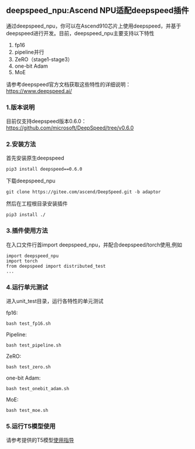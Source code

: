 ## deepspeed_npu:Ascend NPU适配deepspeed插件

通过deepspeed_npu，你可以在Ascend910芯片上使用deepspeed，并基于deepspeed进行开发。目前，deepspeed_npu主要支持以下特性

1. fp16
2. pipeline并行
3. ZeRO（stage1-stage3）
4. one-bit Adam
5. MoE

请参考deepspeed官方文档获取这些特性的详细说明：https://www.deepspeed.ai/

### 1.版本说明

目前仅支持deepspeed版本0.6.0：https://github.com/microsoft/DeepSpeed/tree/v0.6.0

### 2.安装方法

首先安装原生deepspeed

```
pip3 install deepspeed==0.6.0
```

下载deepspeed_npu

```
git clone https://gitee.com/ascend/DeepSpeed.git -b adaptor
```

然后在工程根目录安装插件

```
pip3 install ./
```

### 3.插件使用方法

在入口文件行首import deepspeed_npu，并配合deepspeed/torch使用,例如

```
import deepspeed_npu
import torch
from deepspeed import distributed_test
...
```

### 4.运行单元测试

进入unit_test目录，运行各特性的单元测试

fp16:

```
bash test_fp16.sh
```

Pipeline:

```
bash test_pipeline.sh
```

ZeRO:

```
bash test_zero.sh
```

one-bit Adam:

```
bash test_onebit_adam.sh
```

MoE:

```
bash test_moe.sh
```

### 5.运行T5模型使用

请参考提供的T5模型[使用指导](./t5/README.md)